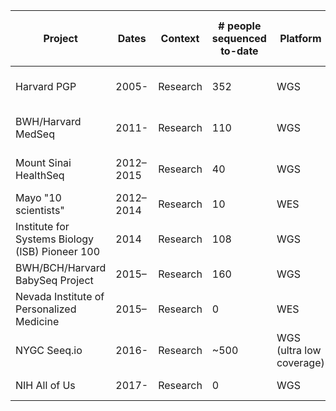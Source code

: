 | Project | Dates | Context | # people sequenced to-date | Platform | Lab Report with Signout | Results Returned | Report to Health Record | Raw Data to Participants | CLIA/CAP | Last updated |    
| --- | --- | --- | --- | --- | --- | --- | --- | --- | --- | --- |
| Harvard PGP | 2005- | Research | 352 | WGS | No | Y Filtered Variants w/ Lit Annot | No | Yes (Variants) | No | Nov 2017 |  
| BWH/Harvard MedSeq | 2011- | Research | 110 | WGS | Yes | Monogenic, Common, PGx | Yes | FASTQ | Yes | Nov 28, 2017 |
| Mount Sinai HealthSeq |	2012–2015	| Research	| 40	| WGS	| No	| Monogenic, Common, PGx |	No	| BAM, VCF	| No | paper |
| Mayo "10 scientists" |	2012–2014	| Research	| 10	| WES	| No	| Monogenic |	No| Yes |	No | paper |
| Institute for Systems Biology (ISB) Pioneer 100 | 2014 | Research | 108 | WGS | No | Monogenic, Common, PGx | No | BAM, VCF | No | paper |
| BWH/BCH/Harvard BabySeq Project | 2015– | Research | 160 | WGS | Yes | Monogenic, PGx | Yes | FASTQ | Yes | Nov 2017 |
| Nevada Institute of Personalized Medicine | 2015– | Research | 0 | WES | Yes | Monogenic, PGx | No | BAM, VCF | No | paper |
| NYGC Seeq.io | 2016- | Research | ~500 | WGS (ultra low coverage) | No | ancestry, microbiome | No | BAM | No | Feb 2017 | 
| NIH All of Us | 2017- | Research | 0 | WGS | ? | ? | ? | ? | ? | November 2017 |
